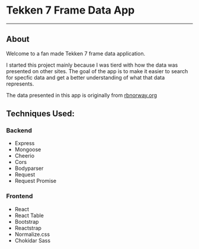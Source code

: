 # Tekken 7 Frame Data App
---

## About
Welcome to a fan made Tekken 7 frame data application.

I started this project mainly because I was tierd with how the data was presented on other sites. The goal of the app is to make it easier to search for specfic data and get a better understanding of what that data represents.

The data presented in this app is originally from [rbnorway.org](http://rbnorway.org/t7-frame-data/)


## Techniques Used:

### Backend
* Express
* Mongoose
* Cheerio
* Cors
* Bodyparser
* Request
* Request Promise

### Frontend
* React
* React Table
* Bootstrap
* Reactstrap
* Normalize.css
* Chokidar Sass
